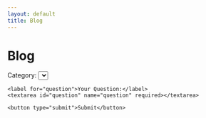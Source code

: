 ```yaml
---
layout: default
title: Blog
---
```


<h1>Blog</h1>

<form id="question-form">
    <label for="category">Category:</label>
    <select id="category" name="category">
        <!-- Categories will be dynamically loaded -->
    </select>

    <label for="question">Your Question:</label>
    <textarea id="question" name="question" required></textarea>

    <button type="submit">Submit</button>
</form>

<div id="questions-container">
    <!-- Questions and answers will be dynamically displayed here -->
</div>

<script>
    // Load categories and questions when the page loads
    document.addEventListener('DOMContentLoaded', function() {
        loadCategories();
        loadQuestions();
    });
</script>
